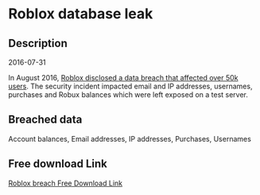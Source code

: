 # Roblox database leak

## Description

2016-07-31

In August 2016, <a href="https://roblox.fandom.com/wiki/2016_Roblox_security_breach" target="_blank" rel="noopener">Roblox disclosed a data breach that affected over 50k users</a>. The security incident impacted email and IP addresses, usernames, purchases and Robux balances which were left exposed on a test server.

## Breached data

Account balances, Email addresses, IP addresses, Purchases, Usernames

## Free download Link

[Roblox breach Free Download Link](https://tinyurl.com/2b2k277t)